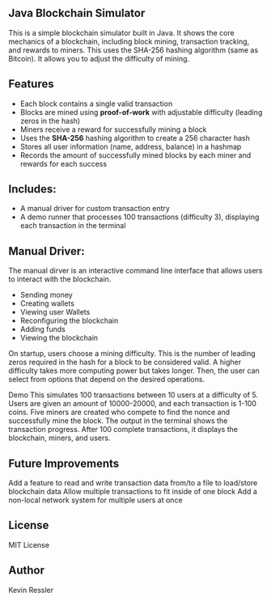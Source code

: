 ## Java Blockchain Simulator

This is a simple blockchain simulator built in Java. It shows the core mechanics of a blockchain, including block mining, transaction tracking, and rewards to miners. This uses the SHA-256 hashing algorithm (same as Bitcoin). It allows you to adjust the difficulty of mining. 

## Features
- Each block contains a single valid transaction
- Blocks are mined using **proof-of-work** with adjustable difficulty (leading zeros in the hash)
- Miners receive a reward for successfully mining a block
- Uses the **SHA-256** hashing algorithm to create a 256 character hash
- Stores all user information (name, address, balance) in a hashmap
- Records the amount of successfully mined blocks by each miner and rewards for each success

## Includes:
- A manual driver for custom transaction entry
- A demo runner that processes 100 transactions (difficulty 3), displaying each transaction in the terminal

## Manual Driver:
The manual dirver is an interactive command line interface that allows users to interact with the blockchain.
- Sending money
- Creating wallets
- Viewing user Wallets
- Reconfiguring the blockchain
- Adding funds   
- Viewing the blockchain

On startup, users choose a mining difficulty. This is the number of leading zeros required in the hash for a block to be considered valid. A higher difficulty takes more computing power but takes longer. Then, the user can select from options that depend on the desired operations.

Demo 
This simulates 100 transactions between 10 users at a difficulty of 5. Users are given an amount of 10000-20000, and each transaction is 1-100 coins. Five miners are created who compete to find the nonce and successfully mine the block. The output in the terminal shows the transaction progress. After 100 complete transactions, it displays the blockchain, miners, and users.

## Future Improvements
Add a feature to read and write transaction data from/to a file to load/store blockchain data
Allow multiple transactions to fit inside of one block
Add a non-local network system for multiple users at once

## License
MIT License

## Author
Kevin Ressler
